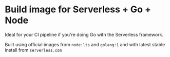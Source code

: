 # Build image for Serverless + Go + Node

Ideal for your CI pipeline if you're doing Go with the Serverless framework.

Built using official images from `node:lts` and `golang:1` and with latest stable install from `serverless.com`
